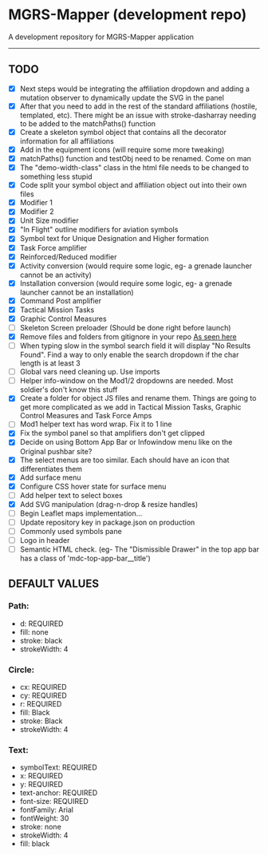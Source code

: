 # MGRS-Mapper (development repo)

A development repository for MGRS-Mapper application

---

## TODO

- [x] Next steps would be integrating the affiliation dropdown and adding a mutation observer to dynamically update the SVG in the panel
- [x] After that you need to add in the rest of the standard affiliations (hostile, templated, etc). There might be an issue with stroke-dasharray needing to be added to the matchPaths() function
- [x] Create a skeleton symbol object that contains all the decorator information for all affiliations
- [x] Add in the equipment icons (will require some more tweaking)
- [x] matchPaths() function and testObj need to be renamed. Come on man
- [x] The "demo-width-class" class in the html file needs to be changed to something less stupid
- [x] Code split your symbol object and affiliation object out into their own files
- [x] Modifier 1
- [x] Modifier 2
- [x] Unit Size modifier
- [x] "In Flight" outline modifiers for aviation symbols
- [x] Symbol text for Unique Designation and Higher formation
- [x] Task Force amplifier
- [x] Reinforced/Reduced modifier
- [x] Activity conversion (would require some logic, eg- a grenade launcher cannot be an activity)
- [x] Installation conversion (would require some logic, eg- a grenade launcher cannot be an installation)
- [x] Command Post amplifier
- [x] Tactical Mission Tasks
- [x] Graphic Control Measures
- [ ] Skeleton Screen preloader (Should be done right before launch)
- [x] Remove files and folders from gitignore in your repo [As seen here](http://www.codeblocq.com/2016/01/Untrack-files-already-added-to-git-repository-based-on-gitignore/)
- [ ] When typing slow in the symbol search field it will display "No Results Found". Find a way to only enable the search dropdown if the char length is at least 3
- [ ] Global vars need cleaning up. Use imports
- [ ] Helper info-window on the Mod1/2 dropdowns are needed. Most soldier's don't know this stuff
- [x] Create a folder for object JS files and rename them. Things are going to get more complicated as we add in Tactical Mission Tasks, Graphic Control Measures and Task Force Amps
- [ ] Mod1 helper text has word wrap. Fix it to 1 line
- [x] Fix the symbol panel so that amplifiers don't get clipped
- [x] Decide on using Bottom App Bar or Infowindow menu like on the Original pushbar site?
- [x] The select menus are too similar. Each should have an icon that differentiates them
- [x] Add surface menu
- [x] Configure CSS hover state for surface menu
- [ ] Add helper text to select boxes
- [x] Add SVG manipulation (drag-n-drop & resize handles)
- [ ] Begin Leaflet maps implementation...
- [ ] Update repository key in package.json on production
- [ ] Commonly used symbols pane
- [ ] Logo in header
- [ ] Semantic HTML check. (eg- The "Dismissible Drawer" in the top app bar has a class of 'mdc-top-app-bar__title')

## DEFAULT VALUES

### Path:

- d: REQUIRED
- fill: none
- stroke: black
- strokeWidth: 4

### Circle:

- cx: REQUIRED
- cy: REQUIRED
- r: REQUIRED
- fill: Black
- stroke: Black
- strokeWidth: 4

### Text:

- symbolText: REQUIRED
- x: REQUIRED
- y: REQUIRED
- text-anchor: REQUIRED
- font-size: REQUIRED
- fontFamily: Arial
- fontWeight: 30
- stroke: none
- strokeWidth: 4
- fill: black
